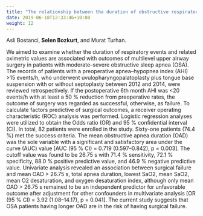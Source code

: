 ```yaml
---
title: "The relationship between the duration of obstructive respiratory events and outcomes of multilevel upper airway surgery in patients with obstructive sleep apnea."
date: 2019-06-18T12:33:46+10:00
weight: 12
---
```


Asli Bostanci, **Selen Bozkurt**, and Murat Turhan. 

We aimed to examine whether the duration of respiratory events and related oximetric values are associated with outcomes of multilevel upper airway surgery in patients with moderate–severe obstructive sleep apnea (OSA). The records of patients with a preoperative apnea–hypopnea index (AHI) >15 events/h, who underwent uvulopharyngopalatoplasty plus tongue base suspension with or without septoplasty between 2012 and 2014, were reviewed retrospectively. If the postoperative 6th month AHI was <20 events/h with at least a 50 % reduction from preoperative rates, the outcome of surgery was regarded as successful, otherwise, as failure. To calculate factors predictive of surgical outcomes, a receiver operating characteristic (ROC) analysis was performed. Logistic regression analyses were utilized to obtain the Odds ratio (OR) and 95 % confidential interval (CI). In total, 82 patients were enrolled in the study. Sixty-one patients (74.4 %) met the success criteria. The mean obstructive apnea duration (OAD) was the sole variable with a significant and satisfactory area under the curve (AUC) value [AUC (95 % CI) = 0.719 (0.597–0.842), p = 0.003]. The cutoff value was found to be 26.75 s with 71.4 % sensitivity, 72.1 % specificity, 88.0 % positive predictive value, and 46.9 % negative predictive value. Univariate analysis revealed an association between surgical failure and mean OAD > 26.75 s, total apnea duration, lowest SaO2, mean SaO2, mean O2 desaturation, and oxygen desaturation index, although only mean OAD > 26.75 s remained to be an independent predictor for unfavorable outcome after adjustment for other confounders in multivariate analysis [OR (95 % CI) = 3.92 (1.08–14.17), p = 0.041]. The current study suggests that OSA patients having longer OAD are in the risk of having surgical failure.